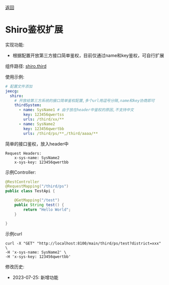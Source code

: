 [返回](../)

# Shiro鉴权扩展

实现功能:
* 根据配置开放第三方接口简单鉴权，目前仅通过name和key鉴权，可自行扩展

组件路径: [shiro.third](https://github.com/yoko-murasame/jeecg-boot/blob/yoko-3.4.3last/jeecg-boot-base-core/src/main/java/org/jeecg/config/shiro/third)

使用示例:
```yaml
# 配置文件添加
jeecg:
  shiro:
    # 开放给第三方系统的接口简单鉴权配置,多个url用逗号分隔,name和key协商即可
    thirdSystem:
      - name: SysName1 # 由于放在header中鉴权的原因,不支持中文
        key: 123456qwertss
        urls: /third/xx/**
      - name: SysName2
        key: 123456qwertbb
        urls: /third/ps/**,/third/aaaa/**
```

简单的接口鉴权，放入header中
```http
Request Headers: 
    x-sys-name: SysName2
    x-sys-key: 123456qwertbb
```

示例Controller:
```java
@RestController
@RequestMapping("/third/ps")
public class TestApi {

    @GetMapping("/test")
    public String test() {
        return "Hello World";
    }

}
```

示例curl
```shell
curl -X "GET" "http://localhost:8100/main/third/ps/test?district=xxx" \
-H 'x-sys-name: SysName2' \
-H 'x-sys-key: 123456qwertbb'
```

修改历史:
* 2023-07-25: 新增功能
